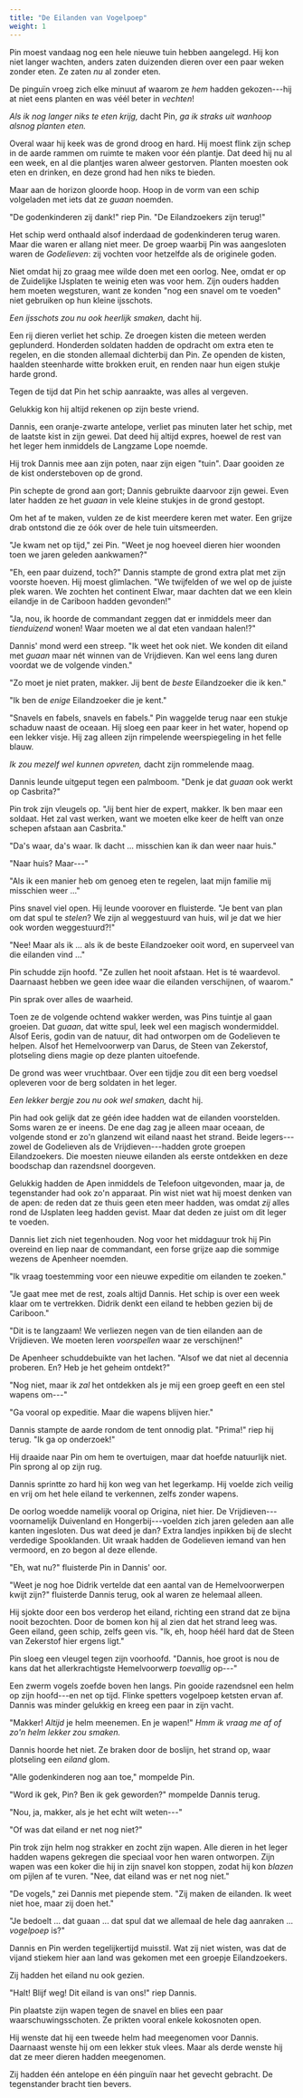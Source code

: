 ```yaml
---
title: "De Eilanden van Vogelpoep"
weight: 1
---
```


Pin moest vandaag nog een hele nieuwe tuin hebben aangelegd. Hij kon niet langer wachten, anders zaten duizenden dieren over een paar weken zonder eten. Ze zaten _nu_ al zonder eten. 

De pinguïn vroeg zich elke minuut af waarom ze _hem_ hadden gekozen---hij at niet eens planten en was véél beter in _vechten_!

_Als ik nog langer niks te eten krijg,_ dacht Pin, _ga ik straks uit wanhoop alsnog planten eten._

Overal waar hij keek was de grond droog en hard. Hij moest flink zijn schep in de aarde rammen om ruimte te maken voor één plantje. Dat deed hij nu al een week, en al die plantjes waren alweer gestorven. Planten moesten ook eten en drinken, en deze grond had hen niks te bieden.

Maar aan de horizon gloorde hoop. Hoop in de vorm van een schip volgeladen met iets dat ze _guaan_ noemden.

"De godenkinderen zij dank!" riep Pin. "De Eilandzoekers zijn terug!"

Het schip werd onthaald alsof inderdaad de godenkinderen terug waren. Maar die waren er allang niet meer. De groep waarbij Pin was aangesloten waren de _Godelieven_: zij vochten voor hetzelfde als de originele goden.

Niet omdat hij zo graag mee wilde doen met een oorlog. Nee, omdat er op de Zuidelijke IJsplaten te weinig eten was voor hem. Zijn ouders hadden hem moeten wegsturen, want ze konden "nog een snavel om te voeden" niet gebruiken op hun kleine ijsschots.

_Een ijsschots zou nu ook heerlijk smaken,_ dacht hij.

Een rij dieren verliet het schip. Ze droegen kisten die meteen werden geplunderd. Honderden soldaten hadden de opdracht om extra eten te regelen, en die stonden allemaal dichterbij dan Pin. Ze openden de kisten, haalden steenharde witte brokken eruit, en renden naar hun eigen stukje harde grond.

Tegen de tijd dat Pin het schip aanraakte, was alles al vergeven.

Gelukkig kon hij altijd rekenen op zijn beste vriend.

Dannis, een oranje-zwarte antelope, verliet pas minuten later het schip, met de laatste kist in zijn gewei. Dat deed hij altijd expres, hoewel de rest van het leger hem inmiddels de Langzame Lope noemde. 

Hij trok Dannis mee aan zijn poten, naar zijn eigen "tuin". Daar gooiden ze de kist ondersteboven op de grond.

Pin schepte de grond aan gort; Dannis gebruikte daarvoor zijn gewei. Even later hadden ze het _guaan_ in vele kleine stukjes in de grond gestopt.

Om het af te maken, vulden ze de kist meerdere keren met water. Een grijze drab ontstond die ze óók over de hele tuin uitsmeerden.

"Je kwam net op tijd," zei Pin. "Weet je nog hoeveel dieren hier woonden toen we jaren geleden aankwamen?"

"Eh, een paar duizend, toch?" Dannis stampte de grond extra plat met zijn voorste hoeven. Hij moest glimlachen. "We twijfelden of we wel op de juiste plek waren. We zochten het continent Elwar, maar dachten dat we een klein eilandje in de Cariboon hadden gevonden!"

"Ja, nou, ik hoorde de commandant zeggen dat er inmiddels meer dan _tienduizend_ wonen! Waar moeten we al dat eten vandaan halen!?"

Dannis' mond werd een streep. "Ik weet het ook niet. We konden dit eiland met _guaan_ maar nét winnen van de Vrijdieven. Kan wel eens lang duren voordat we de volgende vinden."

"Zo moet je niet praten, makker. Jij bent de _beste_ Eilandzoeker die ik ken."

"Ik ben de _enige_ Eilandzoeker die je kent."

"Snavels en fabels, snavels en fabels." Pin waggelde terug naar een stukje schaduw naast de oceaan. Hij sloeg een paar keer in het water, hopend op een lekker visje. Hij zag alleen zijn rimpelende weerspiegeling in het felle blauw.

_Ik zou mezelf wel kunnen opvreten,_ dacht zijn rommelende maag.

Dannis leunde uitgeput tegen een palmboom. "Denk je dat _guaan_ ook werkt op Casbrita?"

Pin trok zijn vleugels op. "Jij bent hier de expert, makker. Ik ben maar een soldaat. Het zal vast werken, want we moeten elke keer de helft van onze schepen afstaan aan Casbrita."

"Da's waar, da's waar. Ik dacht ... misschien kan ik dan weer naar huis."

"Naar huis? Maar---"

"Als ik een manier heb om genoeg eten te regelen, laat mijn familie mij misschien weer ..."

Pins snavel viel open. Hij leunde voorover en fluisterde. "Je bent van plan om dat spul te _stelen_? We zijn al weggestuurd van huis, wil je dat we hier ook worden weggestuurd?!"

"Nee! Maar als ik ... als ik de beste Eilandzoeker ooit word, en superveel van die eilanden vind ..."

Pin schudde zijn hoofd. "Ze zullen het nooit afstaan. Het is té waardevol. Daarnaast hebben we geen idee waar die eilanden verschijnen, of waarom."

Pin sprak over alles de waarheid. 

Toen ze de volgende ochtend wakker werden, was Pins tuintje al gaan groeien. Dat _guaan_, dat witte spul, leek wel een magisch wondermiddel. Alsof Eeris, godin van de natuur, dit had ontworpen om de Godelieven te helpen. Alsof het Hemelvoorwerp van Darus, de Steen van Zekerstof, plotseling diens magie op deze planten uitoefende.

De grond was weer vruchtbaar. Over een tijdje zou dit een berg voedsel opleveren voor de berg soldaten in het leger.

_Een lekker bergje zou nu ook wel smaken,_ dacht hij.

Pin had ook gelijk dat ze géén idee hadden wat de eilanden voorstelden. Soms waren ze er ineens. De ene dag zag je alleen maar oceaan, de volgende stond er zo'n glanzend wit eiland naast het strand. Beide legers---zowel de Godelieven als de Vrijdieven---hadden grote groepen Eilandzoekers. Die moesten nieuwe eilanden als eerste ontdekken en deze boodschap dan razendsnel doorgeven. 

Gelukkig hadden de Apen inmiddels de Telefoon uitgevonden, maar ja, de tegenstander had ook zo'n apparaat. Pin wist niet wat hij moest denken van de apen: de reden dat ze thuis geen eten meer hadden, was omdat _zij_ alles rond de IJsplaten leeg hadden gevist. Maar dat deden ze juist om dit leger te voeden.

Dannis liet zich niet tegenhouden. Nog voor het middaguur trok hij Pin overeind en liep naar de commandant, een forse grijze aap die sommige wezens de Apenheer noemden.

"Ik vraag toestemming voor een nieuwe expeditie om eilanden te zoeken."

"Je gaat mee met de rest, zoals altijd Dannis. Het schip is over een week klaar om te vertrekken. Didrik denkt een eiland te hebben gezien bij de Cariboon."

"Dit is te langzaam! We verliezen negen van de tien eilanden aan de Vrijdieven. We moeten leren _voorspellen_ waar ze verschijnen!"

De Apenheer schuddebuikte van het lachen. "Alsof we dat niet al decennia proberen. En? Heb je het geheim ontdekt?"

"Nog niet, maar ik _zal_ het ontdekken als je mij een groep geeft en een stel wapens om---"

"Ga vooral op expeditie. Maar die wapens blijven hier."

Dannis stampte de aarde rondom de tent onnodig plat. "Prima!" riep hij terug. "Ik ga op onderzoek!"

Hij draaide naar Pin om hem te overtuigen, maar dat hoefde natuurlijk niet. Pin sprong al op zijn rug. 

Dannis sprintte zo hard hij kon weg van het legerkamp. Hij voelde zich veilig en vrij om het hele eiland te verkennen, zelfs zonder wapens.

De oorlog woedde namelijk vooral op Origina, niet hier. De Vrijdieven---voornamelijk Duivenland en Hongerbij---voelden zich jaren geleden aan alle kanten ingesloten. Dus wat deed je dan? Extra landjes inpikken bij de slecht verdedige Spooklanden. Uit wraak hadden de Godelieven iemand van hen vermoord, en zo begon al deze ellende.

"Eh, wat nu?" fluisterde Pin in Dannis' oor.

"Weet je nog hoe Didrik vertelde dat een aantal van de Hemelvoorwerpen kwijt zijn?" fluisterde Dannis terug, ook al waren ze helemaal alleen. 

Hij sjokte door een bos verderop het eiland, richting een strand dat ze bijna nooit bezochten. Door de bomen kon hij al zien dat het strand leeg was. Geen eiland, geen schip, zelfs geen vis. "Ik, eh, hoop héél hard dat de Steen van Zekerstof hier ergens ligt."

Pin sloeg een vleugel tegen zijn voorhoofd. "Dannis, hoe groot is nou de kans dat het allerkrachtigste Hemelvoorwerp _toevallig_ op---"

Een zwerm vogels zoefde boven hen langs. Pin gooide razendsnel een helm op zijn hoofd---en net op tijd. Flinke spetters vogelpoep ketsten ervan af. Dannis was minder gelukkig en kreeg een paar in zijn vacht.

"Makker! _Altijd_ je helm meenemen. En je wapen!" _Hmm ik vraag me af of zo'n helm lekker zou smaken._

Dannis hoorde het niet. Ze braken door de boslijn, het strand op, waar plotseling een _eiland_ glom.

"Alle godenkinderen nog aan toe," mompelde Pin.

"Word ik gek, Pin? Ben ik gek geworden?" mompelde Dannis terug.

"Nou, ja, makker, als je het echt wilt weten---"

"Of was dat eiland er net nog niet?"

Pin trok zijn helm nog strakker en zocht zijn wapen. Alle dieren in het leger hadden wapens gekregen die speciaal voor hen waren ontworpen. Zijn wapen was een koker die hij in zijn snavel kon stoppen, zodat hij kon _blazen_ om pijlen af te vuren. "Nee, dat eiland was er net nog niet."

"De vogels," zei Dannis met piepende stem. "Zij maken de eilanden. Ik weet niet hoe, maar zij doen het."

"Je bedoelt ... dat guaan ... dat spul dat we allemaal de hele dag aanraken ... _vogelpoep_ is?"

Dannis en Pin werden tegelijkertijd muisstil. Wat zij niet wisten, was dat de vijand stiekem hier aan land was gekomen met een groepje Eilandzoekers. 

Zij hadden het eiland nu ook gezien.

"Halt! Blijf weg! Dit eiland is van ons!" riep Dannis.

Pin plaatste zijn wapen tegen de snavel en blies een paar waarschuwingsschoten. Ze prikten vooral enkele kokosnoten open.

Hij wenste dat hij een tweede helm had meegenomen voor Dannis. Daarnaast wenste hij om een lekker stuk vlees. Maar als derde wenste hij dat ze meer dieren hadden meegenomen.

Zij hadden één antelope en één pinguïn naar het gevecht gebracht. De tegenstander bracht tien bevers.